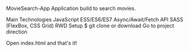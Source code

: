 MovieSearch-App
Application build to search movies.

Main Technologies
JavaScript ES5/ES6/ES7 Async/Await/Fetch
API
SASS (FlexBox, CSS Grid)
RWD
Setup
$ git clone or download
Go to project direction

Open index.html
and that's it!
